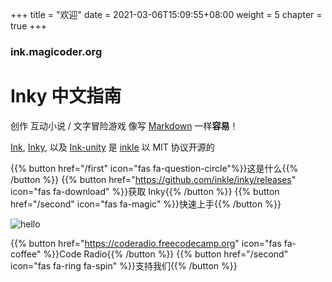 +++
title = "欢迎"
date = 2021-03-06T15:09:55+08:00
weight = 5
chapter = true
+++

### ink.magicoder.org

# Inky 中文指南

创作 互动小说 / 文字冒险游戏 像写 [Markdown](https://www.zhihu.com/question/20409634) 一样**容易**！

 [Ink](https://github.com/inkle/ink), [Inky](https://github.com/inkle/inky), 以及 [Ink-unity](https://github.com/inkle/ink-unity-integration) 是 [inkle](https://www.inklestudios.com/ink) 以 MIT 协议开源的

{{% button href="/first" icon="fas fa-question-circle"%}}这是什么{{% /button %}}
{{% button href="https://github.com/inkle/inky/releases" icon="fas fa-download" %}}获取 Inky{{% /button %}}
{{% button href="/second" icon="fas fa-magic" %}}快速上手{{% /button %}}

![hello](/images/hello.jpg)

{{% button href="https://coderadio.freecodecamp.org" icon="fas fa-coffee" %}}Code Radio{{% /button %}}
{{% button href="/second" icon="fas fa-ring fa-spin" %}}支持我们{{% /button %}}


